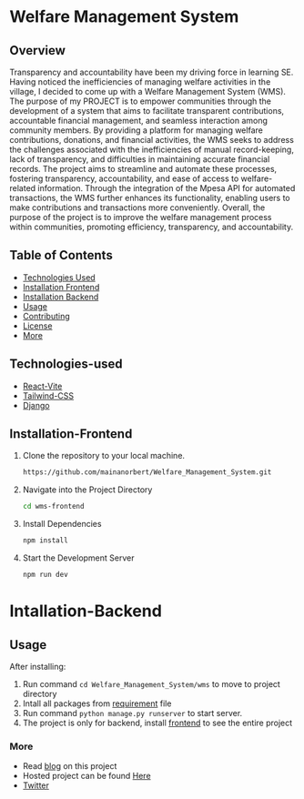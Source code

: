 # Welfare Management System

## Overview
Transparency and accountability have been my driving force in learning SE. Having noticed the inefficiencies of managing welfare activities in the village, I decided to come up with a Welfare Management System (WMS). The purpose of my PROJECT is to empower communities through the development of a system that aims to facilitate transparent contributions, accountable financial management, and seamless interaction among community members. By providing a platform for managing welfare contributions, donations, and financial activities, the WMS seeks to address the challenges associated with the inefficiencies of manual record-keeping, lack of transparency, and difficulties in maintaining accurate financial records. The project aims to streamline and automate these processes, fostering transparency, accountability, and ease of access to welfare-related information. Through the integration of the Mpesa API for automated transactions, the WMS further enhances its functionality, enabling users to make contributions and transactions more conveniently. Overall, the purpose of the project is to improve the welfare management process within communities, promoting efficiency, transparency, and accountability.
## Table of Contents

- [Technologies Used](#Technologies-Used)
- [Installation Frontend](#Installation-Frontend)
- [Installation Backend](#Installation-Backend)
- [Usage](#usage)
- [Contributing](#contributing)
- [License](#license)
- [More](#more)

## Technologies-used
- [React-Vite](https://vitejs.dev/guide/#scaffolding-your-first-vite-project)
- [Tailwind-CSS](https://tailwindcss.com/docs/guides/create-react-app)
- [Django](https://docs.djangoproject.com/en/5.0/topics/install/)

## Installation-Frontend
1. Clone the repository to your local machine.
   ```sh
   https://github.com/mainanorbert/Welfare_Management_System.git
2. Navigate into the Project Directory
   ```sh
   cd wms-frontend
3. Install Dependencies
   ```sh
   npm install
4. Start the Development Server
   ```sh
   npm run dev

# Intallation-Backend


## Usage

After installing:
1. Run command `cd Welfare_Management_System/wms` to move to project directory
2. Intall all packages from [requirement](https://github.com/mainanorbert/Welfare_Management_System/blob/main/wms/requirements.txt) file
3. Run command `python manage.py runserver` to start server.
4. The project is only for backend, install [frontend](https://github.com/mainanorbert/wms-frontend/tree/main/nober#readme) to see the entire project
### More
 - Read [blog](https://gist.github.com/mainanorbert/e7ff15c322f1c2bfa6d6a957750f81b5) on this project
 - Hosted project can be found [Here](https://wms.nobertechx.xyz/)
 - [Twitter](https://twitter.com/mainanorbert2)
